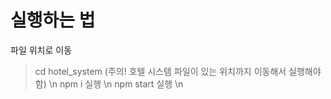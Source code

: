 # 실행하는 법
파일 위치로 이동
> cd hotel_system (주의! 호텔 시스템 파일이 있는 위치까지 이동해서 실행해야함) \n
> npm i 실행 \n
> npm start 실행 \n
